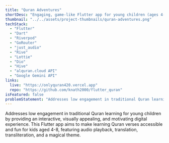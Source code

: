 ```yaml
---
title: "Quran Adventures"
shortDesc: "Engaging, game-like Flutter app for young children (ages 4-8) to learn Quran verses with audio, translation, and transliteration in a magical 'Arabian night sky' theme."
thumbnail: "../../assets/project-thumbnails/quran-adventures.png"
techStack:
  - "Flutter"
  - "Dart"
  - "Riverpod"
  - "GoRouter"
  - "just_audio"
  - "Rive"
  - "Lottie"
  - "Dio"
  - "Hive"
  - "alquran.cloud API"
  - "Google Gemini API"
links:
  live: "https://onlyquran420.vercel.app"
  repo: "https://github.com/knath2000/flutter_quran"
isFeatured: false
problemStatement: "Addresses low engagement in traditional Quran learning for young children by providing an interactive, visually appealing, and motivating digital experience. Aims to make learning accessible and fun, overcoming potential complexity."
---
```


Addresses low engagement in traditional Quran learning for young children by providing an interactive, visually appealing, and motivating digital experience. This Flutter app aims to make learning Quran verses accessible and fun for kids aged 4-8, featuring audio playback, translation, transliteration, and a magical theme.